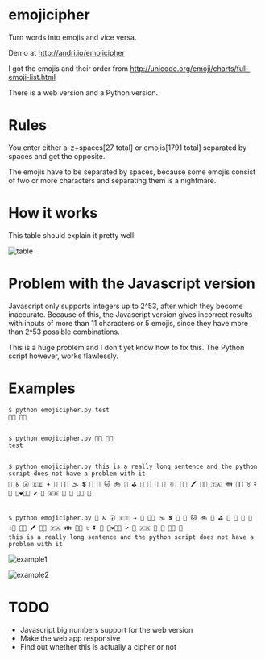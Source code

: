 # emojicipher
Turn words into emojis and vice versa.

Demo at http://andri.io/emojicipher

I got the emojis and their order from http://unicode.org/emoji/charts/full-emoji-list.html

There is a web version and a Python version.

# Rules

You enter either a-z+spaces[27 total] or emojis[1791 total] separated by spaces and get the opposite.

The emojis have to be separated by spaces, because some emojis consist of two or more characters and separating them is a nightmare.

# How it works

This table should explain it pretty well:

![table](https://i.imgur.com/awl0zED.png)

# Problem with the Javascript version

Javascript only supports integers up to 2^53, after which they become inaccurate. Because of this, the Javascript version gives incorrect results with inputs of more than 11 characters or 5 emojis, since they have more than 2^53 possible combinations.

This is a huge problem and I don't yet know how to fix this. The Python script however, works flawlessly.

# Examples

    $ python emojicipher.py test
    🤰🏽 🙍🏿


    $ python emojicipher.py 🤰🏽 🙍🏿
    test


    $ python emojicipher.py this is a really long sentence and the python script does not have a problem with it
    🛑 ♿ 🕢 🇪🇪 ✈ 🔎 🤞🏿 🌫 💲 👯 🏩 🐱 🚲 🏀 ⛳ 🍋 🤢 🚄 🐥 ✌🏾 🤙🏼 🖊 🚶🏾 🇹🇦 👪 🤝🏽 ♉ ⏬ 👖 👩‍❤️‍💋‍👩 ✔ 🐩 🇦🇷 🚄 🎏 🖕🏼 🐠


    $ python emojicipher.py 🛑 ♿ 🕢 🇪🇪 ✈ 🔎 🤞🏿 🌫 💲 👯 🏩 🐱 🚲 🏀 ⛳ 🍋 🤢 🚄 🐥 ✌🏾 🤙🏼 🖊 🚶🏾 🇹🇦 👪 🤝🏽 ♉ ⏬ 👖 👩‍❤️‍💋‍👩 ✔ 🐩 🇦🇷 🚄 🎏 🖕🏼 🐠
    this is a really long sentence and the python script does not have a problem with it

![example1](https://i.imgur.com/ar46EaX.png)

![example2](https://i.imgur.com/ZL2jTQE.png)


# TODO
* Javascript big numbers support for the web version
* Make the web app responsive
* Find out whether this is actually a cipher or not